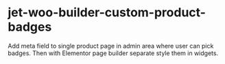 # jet-woo-builder-custom-product-badges
Add meta field to single product page in admin area where user can pick badges. Then with Elementor page builder separate style them in widgets.
